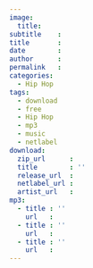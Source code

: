 ```yaml
---
image:
  title: 
subtitle    : 
title       : 
date        : 
author      : 
permalink   : 
categories:
  - Hip Hop
tags:
  - download
  - free
  - Hip Hop
  - mp3
  - music
  - netlabel
download:
  zip_url      : 
  title        : ''
  release_url  : 
  netlabel_url : 
  artist_url   : 
mp3:
  - title : ''
    url   : 
  - title : ''
    url   : 
  - title : ''
    url   : 
---
```

